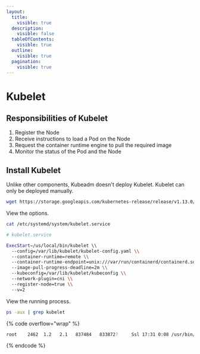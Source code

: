 ```yaml
---
layout:
  title:
    visible: true
  description:
    visible: false
  tableOfContents:
    visible: true
  outline:
    visible: true
  pagination:
    visible: true
---
```


# Kubelet

## Responsibilities of Kubelet

1. Register the Node
2. Receive instructions to load a Pod on the Node
3. Request the container runtime engine to pull the required image
4. Monitor the status of the Pod and the Node

## Install Kubelet

Unlike other components, Kubeadm doesn't deploy Kubelet. Kubelet can only be deployed manually.

```sh
wget https://storage.googleapis.com/kubernetes-release/release/v1.13.0/bin/linux/amd64/kubelet
```

View the options.

```sh
cat /etc/systemd/system/kubelet.service
```

```sh
# kubelet.service

ExecStart=/us/local/bin/kubelet \\
  --config=/var/lib/kubelet/kubelet-config.yaml \\
  --container-runtime=remote \\
  --container-runtime-endpoint=unix:///var/run/containerd/containerd.sock \\
  --image-pull-progress-deadline=2m \\
  --kubeconfig=/var/lib/kubelet/kubeconfig \\
  --network-plugin=cni \\
  --register-node=true \\
  --v=2
```

View the running process.

```sh
ps -aux | grep kubelet
```

{% code overflow="wrap" %}
```sh
root    2462  1.2   2.1   837484   833872?     Ssl 17:31 0:08 /usr/bin/kubelet --bootstrap-kubeconfig=/etc/kubernetes/bootstrap-kubelet.conf --kubeconfig=/etc/kubernetes/kubelet.conf --config=/var/lib/kubelet/config.yaml --cgroup-driver=cgroupfs --cni-bin-dir=/opt/cni/bin --cni-conf-dir=/etc/cni/net.d --network-plugin=cni
```
{% endcode %}
